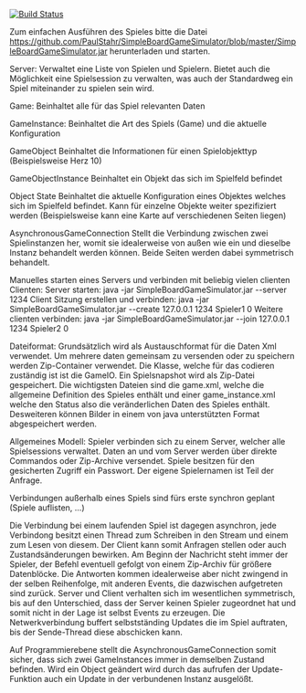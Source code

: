 [![Build Status](https://api.travis-ci.com/PaulStahr/SimpleBoardGameSimulator.svg?branch=master)](https://travis-ci.com/github/PaulStahr/SimpleBoardGameSimulator)

Zum einfachen Ausführen des Spieles bitte die Datei https://github.com/PaulStahr/SimpleBoardGameSimulator/blob/master/SimpleBoardGameSimulator.jar herunterladen und starten.

Server:
Verwaltet eine Liste von Spielen und Spielern. Bietet auch die Möglichkeit eine Spielsession zu verwalten, was auch der Standardweg ein Spiel miteinander zu spielen sein wird.

Game:
Beinhaltet alle für das Spiel relevanten Daten

GameInstance:
Beinhaltet die Art des Spiels (Game) und die aktuelle Konfiguration

GameObject
Beinhaltet die Informationen für einen Spielobjekttyp (Beispielsweise Herz 10)

GameObjectInstance
Beinhaltet ein Objekt das sich im Spielfeld befindet

Object State
Beinhaltet die aktuelle Konfiguration eines Objektes welches sich im Spielfeld befindet. Kann für einzelne Objekte weiter spezifiziert werden (Beispielsweise kann eine Karte auf verschiedenen Seiten liegen)

AsynchronousGameConnection
Stellt die Verbindung zwischen zwei Spielinstanzen her, womit sie idealerweise von außen wie ein und dieselbe Instanz behandelt werden können. Beide Seiten werden dabei symmetrisch behandelt.

Manuelles starten eines Servers und verbinden mit beliebig vielen clienten Clienten:
Server starten: java -jar SimpleBoardGameSimulator.jar --server 1234
Client Sitzung erstellen und verbinden: java -jar SimpleBoardGameSimulator.jar --create 127.0.0.1 1234 Spieler1 0
Weitere clienten verbinden: java -jar SimpleBoardGameSimulator.jar --join 127.0.0.1 1234 Spieler2 0

Dateiformat:
Grundsätzlich wird als Austauschformat für die Daten Xml verwendet. Um mehrere daten gemeinsam zu versenden oder zu speichern werden Zip-Container verwendet. Die Klasse, welche für das codieren zuständig ist ist die GameIO.
Ein Spielsnapshot wird als Zip-Datei gespeichert. Die wichtigsten Dateien sind die game.xml, welche die allgemeine Definition des Spieles enthält und einer game_instance.xml welche den Status also die veränderlichen Daten des Spieles enthält. Desweiteren können Bilder in einem von java unterstützten Format abgespeichert werden.

Allgemeines Modell:
Spieler verbinden sich zu einem Server, welcher alle Spielsessions verwaltet. Daten an und vom Server werden über direkte Commandos oder Zip-Archive versendet. Spiele besitzen für den gesicherten Zugriff ein Passwort. Der eigene Spielernamen ist Teil der Anfrage.

Verbindungen außerhalb eines Spiels sind fürs erste synchron geplant (Spiele auflisten, ...)

Die Verbindung bei einem laufenden Spiel ist dagegen asynchron, jede Verbindong besitzt einen Thread zum Schreiben in den Stream und einem zum Lesen von diesem. Der Client kann somit Anfragen stellen oder auch Zustandsänderungen bewirken. Am Beginn der Nachricht steht immer der Spieler, der Befehl eventuell gefolgt von einem Zip-Archiv für größere Datenblöcke. Die Antworten kommen idealerweise aber nicht zwingend in der selben Reihenfolge, mit anderen Events, die dazwischen aufgetreten sind zurück. Server und Client verhalten sich im wesentlichen symmetrisch, bis auf den Unterschied, dass der Server keinen Spieler zugeordnet hat und somit nicht in der Lage ist selbst Events zu erzeugen. Die Netwerkverbindung buffert selbstständing Updates die im Spiel auftraten, bis der Sende-Thread diese abschicken kann.

Auf Programmierebene stellt die AsynchronousGameConnection somit sicher, dass sich zwei GameInstances immer in demselben Zustand befinden. Wird ein Object geändert wird durch das aufrufen der Update-Funktion auch ein Update in der verbundenen Instanz ausgelößt.
